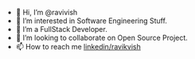 - 👋 Hi, I’m @ravivish
- 👀 I’m interested in Software Engineering Stuff.
- 🌱 I’m a FullStack Developer.
- 💞️ I’m looking to collaborate on Open Source Project.
- 📫 How to reach me [linkedin/ravikvish](https://www.linkedin.com/in/ravikvish/)

<!---
ravivish/ravivish is a ✨ special ✨ repository because its `README.md` (this file) appears on your GitHub profile.
You can click the Preview link to take a look at your changes.
--->
